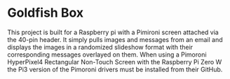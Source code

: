 # Goldfish Box

This project is built for a Raspberry pi with a Pimironi screen attached via the 40-pin header. It simply pulls images and messages from an email and displays the images in a randomized slideshow format with their corresponding messages overlayed on them.
When using a Pimoroni HyperPixel4 Rectangular Non-Touch Screen with the Raspberry Pi Zero W the Pi3 version of the Pimoroni drivers must be installed from their GitHub.
